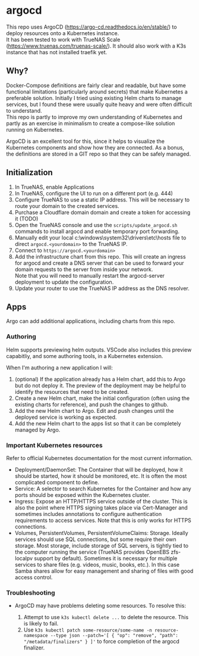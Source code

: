 # argocd

This repo uses ArgoCD (https://argo-cd.readthedocs.io/en/stable/) to deploy resources onto a Kubernetes instance.  
It has been tested to work with TrueNAS Scale (https://www.truenas.com/truenas-scale/). It should also work with a K3s instance that has not installed traefik yet.

## Why?

Docker-Compose definitions are fairly clear and readable, but have some functional limitations (particularly around secrets) that make Kubernetes a preferable solution. Initially I tried using existing Helm charts to manage services, but I found these were usually quite heavy and were often difficult to understand.  
This repo is partly to improve my own understanding of Kubernetes and partly as an exercise in minimalism to create a compose-like solution running on Kubernetes.

ArgoCD is an excellent tool for this, since it helps to visualize the Kubernetes components and show how they are connected. As a bonus, the definitions are stored in a GIT repo so that they can be safely managed. 

## Initialization

1. In TrueNAS, enable Applications
2. In TrueNAS, configure the UI to run on a different port (e.g. 444)
3. Configure TrueNAS to use a static IP address. This will be necessary to route your domain to the created services.
4. Purchase a Cloudflare domain domain and create a token for accessing it (TODO)
5. Open the TrueNAS console and use the `scripts/update_argocd.sh` commands to install argocd and enable temporary port forwarding.
6. Manually edit your local c:\windows\system32\drivers\etc\hosts file to direct `argocd.<yourdomain>` to the TrueNAS IP.
7. Connect to `https://argocd.<yourdomain>`
8. Add the infrastructure chart from this repo. This will create an ingress for argocd and create a DNS server that can be used to forward your domain requests to the server from inside your network.  
   Note that you will need to manually restart the argocd-server deployment to update the configuration.
9. Update your router to use the TrueNAS IP address as the DNS resolver.

## Apps

Argo can add additional applications, including charts from this repo.

### Authoring

Helm supports previewing helm outputs. VSCode also includes this preview capabitliy, and some authoring tools, in a Kubernetes extension.

When I'm authoring a new application I will:
1. (optional) If the application already has a Helm chart, add this to Argo but do not deploy it. The preview of the deployment may be helpful to identify the resources that need to be created.
2. Create a new Helm chart, make the initial configuration (often using the existing charts for reference), and push the changes to github.
3. Add the new Helm chart to Argo. Edit and push changes until the deployed service is working as expected.
4. Add the new Helm chart to the apps list so that it can be completely managed by Argo.

### Important Kubernetes resources

Refer to official Kubernetes documentation for the most current information.

- Deployment/DaemonSet: The Container that will be deployed, how it should be started, how it should be monitored, etc. It is often the most complicated component to define.
- Service: A selector to search Kubernetes for the Container and how any ports should be exposed within the Kubernetes cluster.
- Ingress: Expose an HTTP/HTTPS service outside of the cluster. This is also the point where HTTPS signing takes place via Cert-Manager and sometimes includes annotations to configure authentication requirements to access services. Note that this is only works for HTTPS connections.
- Volumes, PersistentVolumes, PersistentVolumeClaims: Storage. Ideally services should use SQL connections, but some require their own storage. Most storage, include storage of SQL servers, is tightly tied to the computer running the service (TrueNAS provides OpenEBS zfs-localpv support by default). Sometimes it is necessary for multiple services to share files (e.g. videos, music, books, etc.). In this case Samba shares allow for easy management and sharing of files with good access control.

### Troubleshooting

- ArgoCD may have problems deleting some resources. To resolve this:

  1. Attempt to use `k3s kubectl delete ...` to delete the resource. This is likely to fail.
  2. Use `k3s kubectl patch some-resource/some-name -n resource-namespace --type json --patch='[ { "op": "remove", "path": "/metadata/finalizers" } ]'` to force completion of the argocd finalizer.
